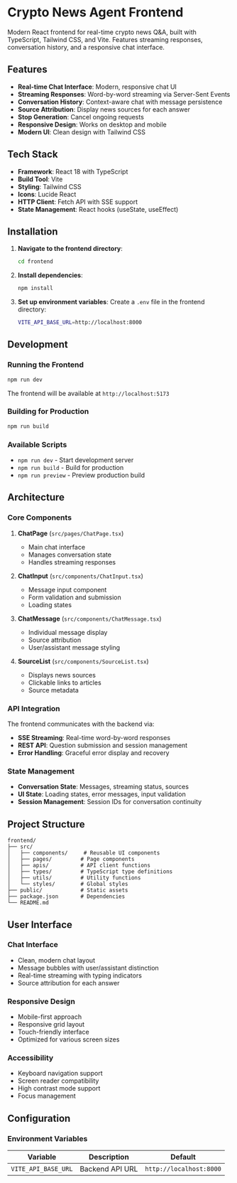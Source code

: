 # Crypto News Agent Frontend

Modern React frontend for real-time crypto news Q&A, built with TypeScript, Tailwind CSS, and Vite. Features streaming responses, conversation history, and a responsive chat interface.

## Features

- **Real-time Chat Interface**: Modern, responsive chat UI
- **Streaming Responses**: Word-by-word streaming via Server-Sent Events
- **Conversation History**: Context-aware chat with message persistence
- **Source Attribution**: Display news sources for each answer
- **Stop Generation**: Cancel ongoing requests
- **Responsive Design**: Works on desktop and mobile
- **Modern UI**: Clean design with Tailwind CSS

## Tech Stack

- **Framework**: React 18 with TypeScript
- **Build Tool**: Vite
- **Styling**: Tailwind CSS
- **Icons**: Lucide React
- **HTTP Client**: Fetch API with SSE support
- **State Management**: React hooks (useState, useEffect)

## Installation

1. **Navigate to the frontend directory**:
   ```bash
   cd frontend
   ```

2. **Install dependencies**:
   ```bash
   npm install
   ```

3. **Set up environment variables**:
   Create a `.env` file in the frontend directory:
   ```bash
   VITE_API_BASE_URL=http://localhost:8000
   ```

## Development

### Running the Frontend
```bash
npm run dev
```

The frontend will be available at `http://localhost:5173`

### Building for Production
```bash
npm run build
```

### Available Scripts

- `npm run dev` - Start development server
- `npm run build` - Build for production
- `npm run preview` - Preview production build

## Architecture

### Core Components

1. **ChatPage** (`src/pages/ChatPage.tsx`)
   - Main chat interface
   - Manages conversation state
   - Handles streaming responses

2. **ChatInput** (`src/components/ChatInput.tsx`)
   - Message input component
   - Form validation and submission
   - Loading states

3. **ChatMessage** (`src/components/ChatMessage.tsx`)
   - Individual message display
   - Source attribution
   - User/assistant message styling

4. **SourceList** (`src/components/SourceList.tsx`)
   - Displays news sources
   - Clickable links to articles
   - Source metadata

### API Integration

The frontend communicates with the backend via:

- **SSE Streaming**: Real-time word-by-word responses
- **REST API**: Question submission and session management
- **Error Handling**: Graceful error display and recovery

### State Management

- **Conversation State**: Messages, streaming status, sources
- **UI State**: Loading states, error messages, input validation
- **Session Management**: Session IDs for conversation continuity

## Project Structure

```
frontend/
├── src/
│   ├── components/     # Reusable UI components
│   ├── pages/         # Page components
│   ├── apis/          # API client functions
│   ├── types/         # TypeScript type definitions
│   ├── utils/         # Utility functions
│   └── styles/        # Global styles
├── public/            # Static assets
├── package.json       # Dependencies
└── README.md
```

## User Interface

### Chat Interface
- Clean, modern chat layout
- Message bubbles with user/assistant distinction
- Real-time streaming with typing indicators
- Source attribution for each answer

### Responsive Design
- Mobile-first approach
- Responsive grid layout
- Touch-friendly interface
- Optimized for various screen sizes

### Accessibility
- Keyboard navigation support
- Screen reader compatibility
- High contrast mode support
- Focus management

## Configuration

### Environment Variables

| Variable | Description | Default |
|----------|-------------|---------|
| `VITE_API_BASE_URL` | Backend API URL | `http://localhost:8000` |

